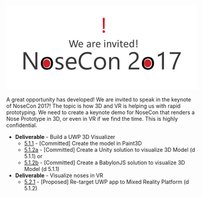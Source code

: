 ![invitation](images/invitation.png)

A great opportunity has developed! We are invited to speak in the keynote of NoseCon 2017! The topic is how 3D and VR is helping us with rapid prototyping. We need to create a keynote demo for NoseCon that renders a Nose Prototype in 3D, or even in VR if we find the time. This is highly confidential. 

   * **Deliverable** - Build a UWP 3D Visualizer
      * [5.1.1][511] - [Committed] Create the model in Paint3D
      * [5.1.2a][512a] - [Committed] Create a Unity solution to visualize 3D Model (d 5.1.1) or
      * [5.1.2b][512b] - [Committed] Create a BabylonJS solution to visualize 3D Model (d 5.1.1)
   * **Deliverable** - Visualize noses in VR
      * [5.2.1][521] - [Proposed] Re-target UWP app to Mixed Reality Platform (d 5.1.2)



[511]: 511_Paint3d.md
[512a]: 512a_Unity.md
[512b]: 512b_Babylon.md
[521]: 521_MR.md